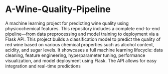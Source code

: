 # A-Wine-Quality-Pipeline

A machine learning project for predicting wine quality using physicochemical features. This repository includes a complete end-to-end pipeline—from data preprocessing and model training to deployment via a Flask API. This project builds a classification model to predict the quality of red wine based on various chemical properties such as alcohol content, acidity, and sugar levels. It showcases a full machine learning lifecycle: data cleaning, feature engineering, hyperparameter tuning, performance visualization, and model deployment using Flask. The API allows for easy integration and real-time predictions
